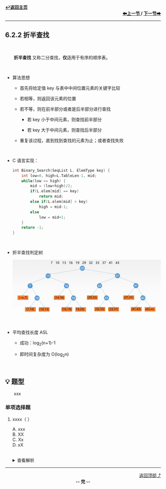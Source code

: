 <a name="top"></a>
<div align="left">
    <a href="/README.md"><b>↩返回主页</b></a>
</div>
<div align="right">
    <b>
    <a href="6.2.1%20顺序查找.md">⬅上一节 </a>
    /
    <a href="6.2.3%20分块查找.md"> 下一节➡</a>
    </b>
</div>
<hr>

## 6.2.2 折半查找

<br>

&emsp;&emsp;**折半查找** 又称二分查找，**仅**适用于有序的顺序表。

<br>

+ 算法思想

    + 首先将给定值 key 与表中中间位置元素的关键字比较

    + 若相等，则返回该元素的位置

    + 若不等，则在前半部分或者是后半部分进行查找

        + 若 key 小于中间元素，则查找前半部分

        + 若 key 大于中间元素，则查找后半部分

    + 重复该过程，直到找到查找的元素为止；或者查找失败

<br>

+ C 语言实现：

    ```c
    int Binary_Search(SeqList L, ElemType key) {
        int low=0, high=L.TableLen-1, mid;
        while(low <= high) {
            mid = (low+high)/2;
            if(L.elem[mid] == key)
                return mid;
            else if(L.elem[mid] > key)
                high = mid-1;
            else
                low = mid+1;
        }
        return -1;
    }
    ```

<br>

+ 折半查找判定树

    <div align="center">
    <img src="/pics/6/6.2.2(1).png" width=800>
    </div>

<br>

+ 平均查找长度 ASL

    + 成功：log<sub>2</sub>(n+1)-1

    + 即时间复杂度为 O(log<sub>2</sub>n)

<br>

## 💡 题型

&emsp;&emsp;xxx

### 单项选择题

1. xxxx（ ）

    A. xxx<br>
    B. XX<br>
    C. Xx<br>
    D. xX<br><br>
    <details>
    <summary>查看解析</summary>
    <p>答案：x</p>
    </details>

<hr>

<div align="right">
    <a href="#top">返回顶部⤴</a>
</div>

<div align="center">
    <b>-- 完 --</b>
</div>